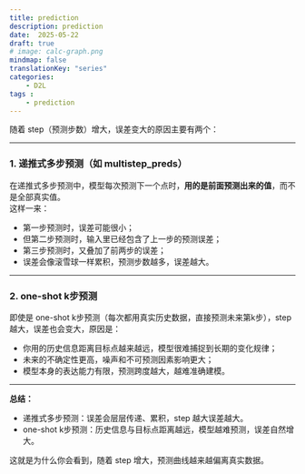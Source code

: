 ```yaml
---
title: prediction
description: prediction
date:  2025-05-22
draft: true
# image: calc-graph.png
mindmap: false
translationKey: "series"
categories:
    - D2L
tags : 
    - prediction
---
```



随着 step（预测步数）增大，误差变大的原因主要有两个：

---

### 1. 递推式多步预测（如 multistep_preds）

在递推式多步预测中，模型每次预测下一个点时，**用的是前面预测出来的值**，而不是全部真实值。  
这样一来：

- 第一步预测时，误差可能很小；
- 但第二步预测时，输入里已经包含了上一步的预测误差；
- 第三步预测时，又叠加了前两步的误差；
- 误差会像滚雪球一样累积，预测步数越多，误差越大。

---

### 2. one-shot k步预测

即使是 one-shot k步预测（每次都用真实历史数据，直接预测未来第k步），step 越大，误差也会变大，原因是：

- 你用的历史信息距离目标点越来越远，模型很难捕捉到长期的变化规律；
- 未来的不确定性更高，噪声和不可预测因素影响更大；
- 模型本身的表达能力有限，预测跨度越大，越难准确建模。

---

**总结：**
- 递推式多步预测：误差会层层传递、累积，step 越大误差越大。
- one-shot k步预测：历史信息与目标点距离越远，模型越难预测，误差自然增大。

这就是为什么你会看到，随着 step 增大，预测曲线越来越偏离真实数据。